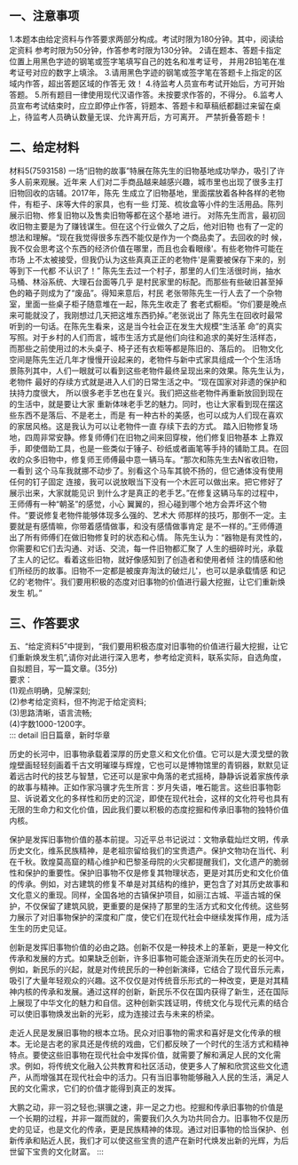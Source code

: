 
## 一、注意事项
1.本题本由给定资料与作答要求两部分构成。考试时限为180分钟。其中，阅读给定资料
参考时限为50分钟，作答参考时限为130分钟。
2请在题本、答题卡指定位置上用黑色字迹的钢笔或签字笔填写自己的姓名和准考证号，
并用2B铅笔在准考证号对应的数字上填涂。
3.请用黑色字迹的钢笔或签字笔在答题卡上指定的区域内作答，超出答题区域的作答无
效！
4.待监考人员宣布考试开始后，方可开始答题。
5.所有题目一律使用现代汉语作答。未按要求作答的，不得分。
6.监考人员宣布考试结束时，应立即停止作答，锊题本、答题卡和草稿纸都翻过来留在桌
上，待监考人员确认数量无误、允许离开后，方可离开。
严禁折叠答题卡！

## 二、给定材料
材料5(7593158)
一场“旧物的故事”特展在陈先生的旧物基地成功举办，吸引了许多人前来观展。近年来
人们对二手商品越来越感兴趣，城市里也出现了很多主打旧物回收的店辅。2017年，陈先
生成立了旧物基地，里面摆放着各种各样的老物件，有柜子、床等大件的家具，也有一些
灯笼、梳妆盒等小件的生活用品。陈列展示旧物、修复旧物以及售卖旧物等都在这个基地
进行。
对陈先生而言，最初回收旧物主要是为了赚钱谋生。但在这个行业做久了之后，他对旧物
也有了一定的想法和理解。“现在我觉得很多东西不能仅是作为一个商品卖了。去回收的时
候，我不仅会思考这个东西的经济价值在哪里，而且也会看眼缘'。有些老物件可能在市场
上不太被接受，但我仍认为这些真真正正的老物件'是需要被保存下来的，别等到下一代都
不认识了！”
陈先生去过一个村子，那里的人们生活很时尚，抽水马桶、林浴系统、大理石台面等几乎
是村民家里的标配。而那些有些破旧甚至掉色的箱子则成为了“废品”。得知来意后，村民
老张带陈先生一行人去了一个杂物室，里面一些桌子柜子随意堆在一起，陈先生收走了
套老式橱柜。“你们要是晚点来可能就没了，我刚想过几天把这堆东西扔掉。”老张说出了
陈先生在回收时最常听到的一句话。在陈先生看来，这是当今社会正在发生大规模“生活革
命”的真实写照。对于乡村的人们而言，城市生活方式是他们向往和追求的美好生活样态，
而那些之前使用过的木头桌子、椅子还有衣柜等都是陈旧的、落后的。
旧物文化空间是陈先生近几年才慢慢开设起来的，老物件与新中式家具组成一个个生活场
景陈列其中，人们一眼就可以看到这些老物件最终呈现出来的效果。陈先生认为，老物件
最好的存续方式就是进入人们的日常生活之中。“现在国家对非遗的保护和扶持力度很大，
所以很多老手艺也在复兴。我们把这些老物件再重新放回到现在的生活中，就是要让大家
重新体味老手艺的魅力。同时，也让大家看到现在摆这些东西不是落后、不是老土，而是
有一种古朴的美感，也可以成为人们现在喜欢的家居风格。这是我认为可以让老物件一直
存续下去的方式。
踏入旧物修复场地，四周非常安静。修复师傅们在旧物之间来回穿梭，他们修复旧物基本
上靠双手，即使借助工具，也是一些类似于锤子、砂纸或者画笔等手持的铺助工具。在回
收的众多旧物中，修复师王师傅最中意一辆马车。“那次和陈先生去N省收旧物，一看到
这个马车我就挪不动步了。别看这个马车其貌不扬的，但它通体没有使用任何的钉子固定
连接，我可以说放眼当下没有一个木匠可以做出来。把它修好了展示出来，大家就能见识
到什么才是真正的老手艺。”在修复这辆马车的过程中，王师傅有一种“朝圣”的感觉，小心
翼翼的，担心碰到哪个地方会弄坏这个物件。“要说修复老物件能够体现多么强的、艺术大
师那样的技巧，那倒不一定。主要就是有感情嘛，你带着感情做事，和没有感情做事肯定
是不一样的。”王师傅道出了所有师傅们在做旧物修复时的状态和心情。
陈先生认为：“器物是有灵性的，你需要和它们去沟通、对话、交流，每一件旧物都汇聚了
人生的细碎时光，承载了主人的记忆。看着这些旧物，就好像感知到了创造者和使用者倾
注的情感和他们所经历的故事。旧物不一定都是被废弃淘汰的破烂儿'，也可以是承载情感
和记亿的‘老物件'。我们要用积极的态度对旧事物的价值进行最大挖掘，让它们重新焕发生
机。”

## 三、作答要求
五、“给定资料5”中提到，“我们要用积极态度对旧事物的价值进行最大挖掘，让它们重新焕发生机”,请你对此进行深入思考，参考给定资料，联系实际，自选角度，自拟题目，写一篇文章。(35分)  
要求：  
(1)观点明确，见解深刻;  
(2)参考给定资料，但不拘泥于给定资料;  
(3)思路清晰，语言流畅;  
(4)字数1000-1200字。  
::: detail
                                旧日篇章，新时华章

历史的长河中，旧事物承载着深厚的历史意义和文化价值。它可以是大漠戈壁的敦煌壁画轻轻刻画着千古文明璀璨与辉煌，它也可以是博物馆里的青铜器，默默见证着远古时代的技艺与智慧，它还可以是家中角落的老式摇椅，静静诉说着家族传承的故事与精神。正如作家冯骥才先生所言：岁月失语，唯石能言。这些旧事物彰显、诉说着文化的多样性和历史的沉淀，即使在现代社会，这样的文化符号也具有无限的生命力和文化价值，因此我们要以积极的态度挖掘和传承旧事物的独特价值内核。

保护是发挥旧事物价值的基本前提。习近平总书记说过：文物承载灿烂文明，传承历史文化，维系民族精神，是老祖宗留给我们的宝贵遗产。保护文物功在当代、利在千秋。敦煌莫高窟的精心维护和巴黎圣母院的火灾都提醒我们，文化遗产的脆弱性和保护的重要性。保护旧事物不仅是修复其物理状态，更是对其历史和文化价值的传承。例如，对古建筑的修复不单是对其结构的维护，更包含了对其历史故事和文化意义的重现。同样，全国各地的古镇保护项目，如丽江古城、平遥古城的保护，不仅保留了建筑风貌，更重要的是保持了那里的生活方式和文化传统。这些努力展示了对旧事物保护的深度和广度，使它们在现代社会中继续发挥作用，成为活生生的历史见证。

创新是发挥旧事物价值的必由之路。创新不仅是一种技术上的革新，更是一种文化传承和发展的方式。如果缺乏创新，许多旧事物可能会逐渐消失在历史的长河中。例如，新民乐的兴起，就是对传统民乐的一种创新演绎，它结合了现代音乐元素，吸引了大量年轻观众的兴趣。这不仅仅是对传统音乐形式的一种改变，更是对其精神内核的传承和发展。通过这样的创新，新民乐不仅在国内获得了新生，还在国际上展现了中华文化的魅力和自信。这种创新实践证明，传统文化与现代元素的结合可以使旧事物焕发出新的光彩，成为连接过去与未来的桥梁。

走近人民是发展旧事物的根本立场。民众对旧事物的需求和喜好是文化传承的根本。无论是古老的家具还是传统的戏曲，它们都反映了一个时代的生活方式和精神特点。要使这些旧事物在现代社会中发挥价值，就需要了解和满足人民的文化需求。例如，将传统文化融入公共教育和社区活动，使更多人了解和欣赏这些文化遗产，从而增强其在现代社会中的活力。只有当旧事物能够融入人民的生活，满足人民的文化需求，它们的价值才能得到真正的发挥。

大鹏之动，非一羽之轻也;骐骥之速，非一足之力也。挖掘和传承旧事物的价值是一个长期的过程，并非一蹴而就的，需要我们久久为功共同合力。旧事物不仅是历史的见证，也是文化的传承，更是民族精神的体现。通过对旧事物的恰当保护、创新传承和贴近人民，我们才可以使这些宝贵的遗产在新时代焕发出新的光辉，为后世留下宝贵的文化财富。
:::